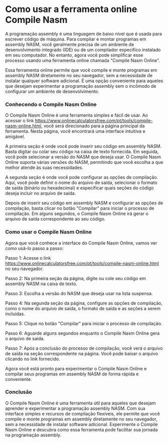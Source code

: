 Como usar a ferramenta online Compile Nasm
==========================================

A programação assembly é uma linguagem de baixo nível que é usada para escrever código de máquina. Para compilar e montar programas em assembly NASM, você geralmente precisa de um ambiente de desenvolvimento integrado (IDE) ou de um compilador específico instalado em seu computador. No entanto, agora você pode simplificar esse processo usando uma ferramenta online chamada "Compile Nasm Online".

Essa ferramenta online permite que você compile e monte programas em assembly NASM diretamente no seu navegador, sem a necessidade de instalar qualquer software adicional. É uma opção conveniente para aqueles que desejam experimentar a programação assembly sem o incômodo de configurar um ambiente de desenvolvimento.

### Conhecendo o Compile Nasm Online

O Compile Nasm Online é uma ferramenta simples e fácil de usar. Ao acessar o link <https://www.onlinecalculatorsfree.com/pt/tools/compile-nasm-online.html>, você será direcionado para a página principal da ferramenta. Nesta página, você encontrará uma interface intuitiva e amigável.

A primeira seção é onde você pode inserir seu código em assembly NASM. Basta digitar ou colar seu código na caixa de texto fornecida. Em seguida, você pode selecionar a versão do NASM que deseja usar. O Compile Nasm Online suporta várias versões do NASM, permitindo que você escolha a que melhor atende às suas necessidades.

A segunda seção é onde você pode configurar as opções de compilação. Aqui, você pode definir o nome do arquivo de saída, selecionar o formato de saída (binário ou hexadecimal) e especificar quais seções do código deseja incluir no arquivo de saída.

Depois de inserir seu código em assembly NASM e configurar as opções de compilação, basta clicar no botão "Compilar" para iniciar o processo de compilação. Em alguns segundos, o Compile Nasm Online irá gerar o arquivo de saída correspondente ao seu código.

### Como usar o Compile Nasm Online

Agora que você conhece a interface do Compile Nasm Online, vamos ver como usá-lo passo a passo:

Passo 1: Acesse o link <https://www.onlinecalculatorsfree.com/pt/tools/compile-nasm-online.html> no seu navegador.

Passo 2: Na primeira seção da página, digite ou cole seu código em assembly NASM na caixa de texto.

Passo 3: Escolha a versão do NASM que deseja usar na lista suspensa.

Passo 4: Na segunda seção da página, configure as opções de compilação, como o nome do arquivo de saída, o formato de saída e as seções a serem incluídas.

Passo 5: Clique no botão "Compilar" para iniciar o processo de compilação.

Passo 6: Aguarde alguns segundos enquanto o Compile Nasm Online gera o arquivo de saída.

Passo 7: Após a conclusão do processo de compilação, você verá o arquivo de saída na seção correspondente na página. Você pode baixar o arquivo clicando no link fornecido.

Agora você está pronto para experimentar o Compile Nasm Online e compilar seus programas em assembly NASM de forma rápida e conveniente.

### Conclusão

O Compile Nasm Online é uma ferramenta útil para aqueles que desejam aprender e experimentar a programação assembly NASM. Com sua interface simples e recursos de compilação flexíveis, ele permite que você compile e monte programas em assembly diretamente no seu navegador, sem a necessidade de instalar software adicional. Experimente o Compile Nasm Online e descubra como essa ferramenta pode facilitar sua jornada na programação assembly.
